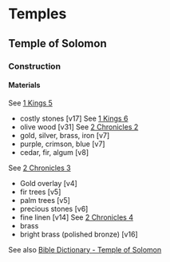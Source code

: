 # Temples

## Temple of Solomon

### Construction
#### Materials
See [1 Kings 5](https://www.lds.org/scriptures/ot/1-kgs/5?lang=eng)
- costly stones [v17]
See [1 Kings 6](https://www.lds.org/scriptures/ot/1-kgs/6?lang=eng)
- olive wood [v31]
See [2 Chronicles 2](https://www.lds.org/scriptures/ot/2-chr/2?lang=eng)
- gold, silver, brass, iron [v7]
- purple, crimson, blue [v7]
- cedar, fir, algum [v8]

See [2 Chronicles 3](https://www.lds.org/scriptures/ot/2-chr/3?lang=eng)
- Gold overlay [v4]
- fir trees [v5]
- palm trees [v5]
- precious stones [v6]
- fine linen [v14]
See [2 Chronicles 4](https://www.lds.org/scriptures/ot/2-chr/4?lang=eng)
- brass
- bright brass (polished bronze) [v16]

See also [Bible Dictionary - Temple of Solomon](https://www.lds.org/scriptures/bd/temple-of-solomon?lang=eng)
